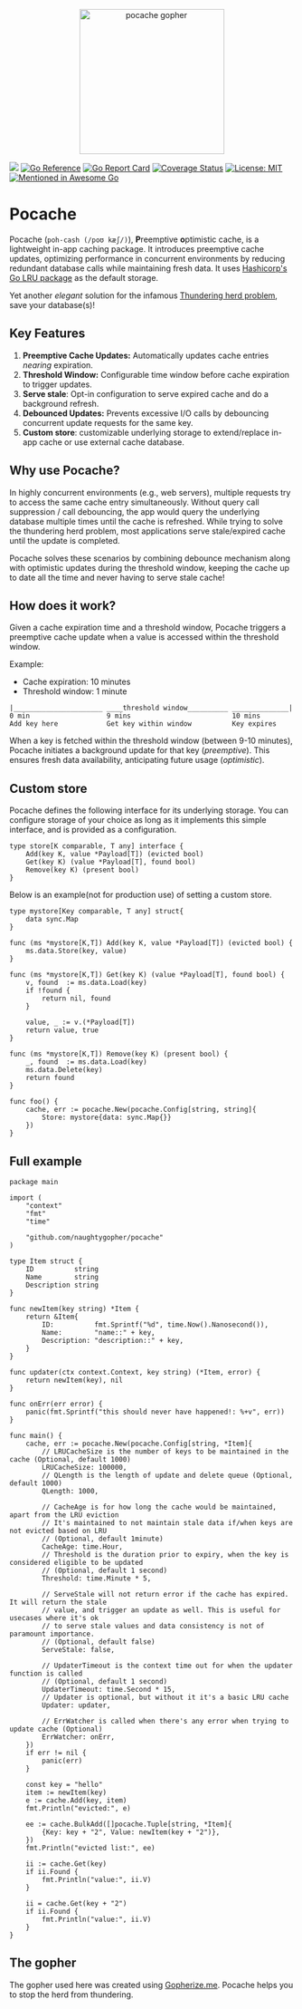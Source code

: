 <p align="center"><img src="https://github.com/user-attachments/assets/1038467d-6058-4227-8a59-cf29b847fb2b" alt="pocache gopher" width="256px"/></p>

[![](https://github.com/naughtygopher/pocache/actions/workflows/go.yml/badge.svg?branch=main)](https://github.com/naughtygopher/pocache/actions)
[![Go Reference](https://pkg.go.dev/badge/github.com/naughtygopher/pocache.svg)](https://pkg.go.dev/github.com/naughtygopher/pocache)
[![Go Report Card](https://goreportcard.com/badge/github.com/naughtygopher/pocache?cache_invalidate=v0.3.0)](https://goreportcard.com/report/github.com/naughtygopher/pocache)
[![Coverage Status](https://coveralls.io/repos/github/naughtygopher/pocache/badge.svg?branch=main&cache_invalidate=v0.3.0)](https://coveralls.io/github/naughtygopher/pocache?branch=main)
[![License: MIT](https://img.shields.io/badge/License-MIT-yellow.svg)](https://github.com/creativecreature/sturdyc/blob/master/LICENSE)
[![Mentioned in Awesome Go](https://awesome.re/mentioned-badge.svg)](https://github.com/avelino/awesome-go?tab=readme-ov-file#caches)

# Pocache

Pocache (`poh-cash (/poʊ kæʃ/)`), **P**reemptive **o**ptimistic cache, is a lightweight in-app caching package. It introduces preemptive cache updates, optimizing performance in concurrent environments by reducing redundant database calls while maintaining fresh data. It uses [Hashicorp's Go LRU package](https://github.com/hashicorp/golang-lru) as the default storage.

Yet another _elegant_ solution for the infamous [Thundering herd problem](https://en.wikipedia.org/wiki/Thundering_herd_problem), save your database(s)!

## Key Features

1. **Preemptive Cache Updates:** Automatically updates cache entries _nearing_ expiration.
2. **Threshold Window:** Configurable time window before cache expiration to trigger updates.
3. **Serve stale**: Opt-in configuration to serve expired cache and do a background refresh.
4. **Debounced Updates:** Prevents excessive I/O calls by debouncing concurrent update requests for the same key.
5. **Custom store**: customizable underlying storage to extend/replace in-app cache or use external cache database.

## Why use Pocache?

In highly concurrent environments (e.g., web servers), multiple requests try to access the same cache entry simultaneously. Without query call suppression / call debouncing, the app would query the underlying database multiple times until the cache is refreshed. While trying to solve the thundering herd problem, most applications serve stale/expired cache until the update is completed.

Pocache solves these scenarios by combining debounce mechanism along with optimistic updates during the threshold window, keeping the cache up to date all the time and never having to serve stale cache!

## How does it work?

Given a cache expiration time and a threshold window, Pocache triggers a preemptive cache update when a value is accessed within the threshold window.

Example:

-   Cache expiration: 10 minutes
-   Threshold window: 1 minute

```
|______________________ ____threshold window__________ ______________|
0 min                   9 mins                         10 mins
Add key here            Get key within window          Key expires
```

When a key is fetched within the threshold window (between 9-10 minutes), Pocache initiates a background update for that key (_preemptive_). This ensures fresh data availability, anticipating future usage (_optimistic_).

## Custom store

Pocache defines the following interface for its underlying storage. You can configure storage of your choice as long as it implements this simple interface, and is provided as a configuration.

```golang
type store[K comparable, T any] interface {
	Add(key K, value *Payload[T]) (evicted bool)
	Get(key K) (value *Payload[T], found bool)
	Remove(key K) (present bool)
}
```

Below is an example(not for production use) of setting a custom store.

```golang
type mystore[Key comparable, T any] struct{
    data sync.Map
}

func (ms *mystore[K,T]) Add(key K, value *Payload[T]) (evicted bool) {
    ms.data.Store(key, value)
}

func (ms *mystore[K,T]) Get(key K) (value *Payload[T], found bool) {
    v, found  := ms.data.Load(key)
    if !found {
        return nil, found
    }

    value, _ := v.(*Payload[T])
    return value, true
}

func (ms *mystore[K,T]) Remove(key K) (present bool) {
    _, found  := ms.data.Load(key)
    ms.data.Delete(key)
    return found
}

func foo() {
    cache, err := pocache.New(pocache.Config[string, string]{
        Store: mystore{data: sync.Map{}}
	})
}
```

## Full example

```golang
package main

import (
	"context"
	"fmt"
	"time"

	"github.com/naughtygopher/pocache"
)

type Item struct {
	ID          string
	Name        string
	Description string
}

func newItem(key string) *Item {
	return &Item{
		ID:          fmt.Sprintf("%d", time.Now().Nanosecond()),
		Name:        "name::" + key,
		Description: "description::" + key,
	}
}

func updater(ctx context.Context, key string) (*Item, error) {
	return newItem(key), nil
}

func onErr(err error) {
	panic(fmt.Sprintf("this should never have happened!: %+v", err))
}

func main() {
	cache, err := pocache.New(pocache.Config[string, *Item]{
		// LRUCacheSize is the number of keys to be maintained in the cache (Optional, default 1000)
		LRUCacheSize: 100000,
		// QLength is the length of update and delete queue (Optional, default 1000)
		QLength: 1000,

		// CacheAge is for how long the cache would be maintained, apart from the LRU eviction
		// It's maintained to not maintain stale data if/when keys are not evicted based on LRU
		// (Optional, default 1minute)
		CacheAge: time.Hour,
		// Threshold is the duration prior to expiry, when the key is considered eligible to be updated
		// (Optional, default 1 second)
		Threshold: time.Minute * 5,

		// ServeStale will not return error if the cache has expired. It will return the stale
		// value, and trigger an update as well. This is useful for usecases where it's ok
		// to serve stale values and data consistency is not of paramount importance.
		// (Optional, default false)
		ServeStale: false,

		// UpdaterTimeout is the context time out for when the updater function is called
		// (Optional, default 1 second)
		UpdaterTimeout: time.Second * 15,
		// Updater is optional, but without it it's a basic LRU cache
		Updater: updater,

		// ErrWatcher is called when there's any error when trying to update cache (Optional)
		ErrWatcher: onErr,
	})
	if err != nil {
		panic(err)
	}

	const key = "hello"
	item := newItem(key)
	e := cache.Add(key, item)
	fmt.Println("evicted:", e)

	ee := cache.BulkAdd([]pocache.Tuple[string, *Item]{
		{Key: key + "2", Value: newItem(key + "2")},
	})
	fmt.Println("evicted list:", ee)

	ii := cache.Get(key)
	if ii.Found {
		fmt.Println("value:", ii.V)
	}

	ii = cache.Get(key + "2")
	if ii.Found {
		fmt.Println("value:", ii.V)
	}
}
```

## The gopher

The gopher used here was created using [Gopherize.me](https://gopherize.me/). Pocache helps you to stop the herd from thundering.
